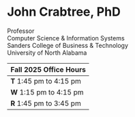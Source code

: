 # John Crabtree, PhD
Professor  
Computer Science & Information Systems  
Sanders College of Business & Technology  
University of North Alabama  

|    Fall 2025 Office Hours    |
| ------------------------------ |
| **T**   1:45 pm to 4:15 pm |
| **W**   1:15 pm to 4:15 pm |
| **R**   1:45 pm to 3:45 pm |


